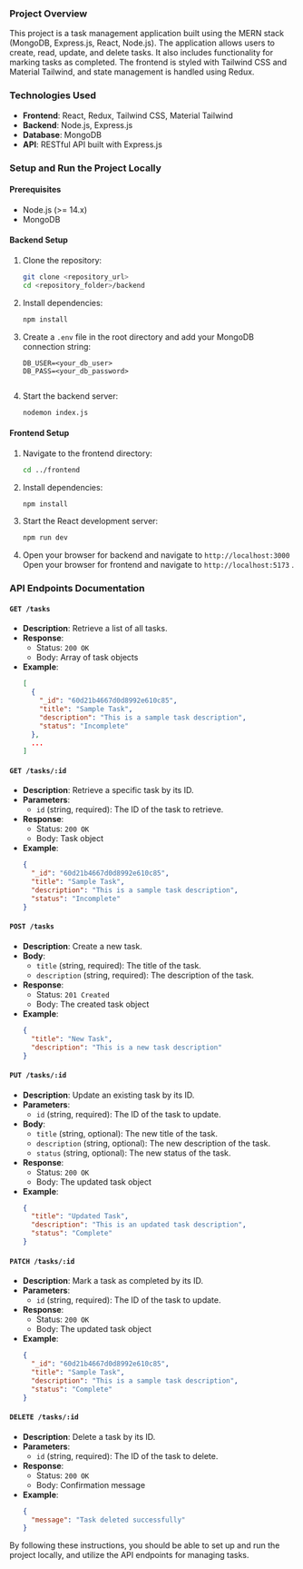 ### Project Overview

This project is a task management application built using the MERN stack (MongoDB, Express.js, React, Node.js). The application allows users to create, read, update, and delete tasks. It also includes functionality for marking tasks as completed. The frontend is styled with Tailwind CSS and Material Tailwind, and state management is handled using Redux.

### Technologies Used
- **Frontend**: React, Redux, Tailwind CSS, Material Tailwind
- **Backend**: Node.js, Express.js
- **Database**: MongoDB
- **API**: RESTful API built with Express.js

### Setup and Run the Project Locally

#### Prerequisites
- Node.js (>= 14.x)
- MongoDB

#### Backend Setup
1. Clone the repository:
   ```sh
   git clone <repository_url>
   cd <repository_folder>/backend
   ```

2. Install dependencies:
   ```sh
   npm install
   ```

3. Create a `.env` file in the root directory and add your MongoDB connection string:
   ```env
   DB_USER=<your_db_user>
   DB_PASS=<your_db_password>
 
   ```

4. Start the backend server:
   ```sh
   nodemon index.js
   ```

#### Frontend Setup
1. Navigate to the frontend directory:
   ```sh
   cd ../frontend
   ```

2. Install dependencies:
   ```sh
   npm install
   ```

3. Start the React development server:
   ```sh
   npm run dev
   ```

4. Open your browser for backend and navigate to `http://localhost:3000`
Open your browser for frontend and navigate to `http://localhost:5173`
.

### API Endpoints Documentation

#### `GET /tasks`
- **Description**: Retrieve a list of all tasks.
- **Response**: 
  - Status: `200 OK`
  - Body: Array of task objects
- **Example**:
  ```json
  [
    {
      "_id": "60d21b4667d0d8992e610c85",
      "title": "Sample Task",
      "description": "This is a sample task description",
      "status": "Incomplete"
    },
    ...
  ]
  ```

#### `GET /tasks/:id`
- **Description**: Retrieve a specific task by its ID.
- **Parameters**: 
  - `id` (string, required): The ID of the task to retrieve.
- **Response**:
  - Status: `200 OK`
  - Body: Task object
- **Example**:
  ```json
  {
    "_id": "60d21b4667d0d8992e610c85",
    "title": "Sample Task",
    "description": "This is a sample task description",
    "status": "Incomplete"
  }
  ```

#### `POST /tasks`
- **Description**: Create a new task.
- **Body**:
  - `title` (string, required): The title of the task.
  - `description` (string, required): The description of the task.
- **Response**:
  - Status: `201 Created`
  - Body: The created task object
- **Example**:
  ```json
  {
    "title": "New Task",
    "description": "This is a new task description"
  }
  ```

#### `PUT /tasks/:id`
- **Description**: Update an existing task by its ID.
- **Parameters**:
  - `id` (string, required): The ID of the task to update.
- **Body**:
  - `title` (string, optional): The new title of the task.
  - `description` (string, optional): The new description of the task.
  - `status` (string, optional): The new status of the task.
- **Response**:
  - Status: `200 OK`
  - Body: The updated task object
- **Example**:
  ```json
  {
    "title": "Updated Task",
    "description": "This is an updated task description",
    "status": "Complete"
  }
  ```

#### `PATCH /tasks/:id`
- **Description**: Mark a task as completed by its ID.
- **Parameters**:
  - `id` (string, required): The ID of the task to update.
- **Response**:
  - Status: `200 OK`
  - Body: The updated task object
- **Example**:
  ```json
  {
    "_id": "60d21b4667d0d8992e610c85",
    "title": "Sample Task",
    "description": "This is a sample task description",
    "status": "Complete"
  }
  ```

#### `DELETE /tasks/:id`
- **Description**: Delete a task by its ID.
- **Parameters**:
  - `id` (string, required): The ID of the task to delete.
- **Response**:
  - Status: `200 OK`
  - Body: Confirmation message
- **Example**:
  ```json
  {
    "message": "Task deleted successfully"
  }
  ```

By following these instructions, you should be able to set up and run the project locally, and utilize the API endpoints for managing tasks.
